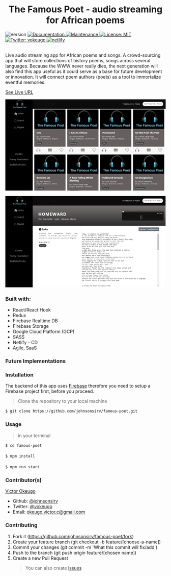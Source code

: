 <h1 align="center">The Famous Poet - audio streaming for African poems</h1>
<p>
  <img alt="Version" src="https://img.shields.io/badge/version-1.0.0-blue.svg?cacheSeconds=2592000" />
  <a href="https://github.com/johnsonsirv/famous-poet#readme" target="_blank">
    <img alt="Documentation" src="https://img.shields.io/badge/documentation-yes-brightgreen.svg" />
  </a>
  <a href="https://github.com/johnsonsirv/famous-poet/graphs/commit-activity" target="_blank">
    <img alt="Maintenance" src="https://img.shields.io/badge/Maintained%3F-yes-green.svg" />
  </a>
  <a href="https://github.com/johnsonsirv/famous-poet/blob/master/LICENSE" target="_blank">
    <img alt="License: MIT" src="https://img.shields.io/github/license/johnsonsirv/famous-poet" />
  </a>
  <a href="https://twitter.com/vokeugo" target="_blank">
    <img alt="Twitter: vokeugo" src="https://img.shields.io/twitter/follow/vokeugo.svg?style=social" />
  </a>
  <a href="https://twitter.com/vokeugo" target="_blank">
    <img alt="netlify" src="https://api.netlify.com/api/v1/badges/c9424649-60c1-4860-aeb2-a1dfede32144/deploy-status" />
  </a>

</p>

<br>
Live audio streaming app for African poems and songs. A crowd-sourcing app
that will store collections of history poems, songs across several languages.
Because the WWW never really dies, the next generation will also find this app
useful as it could serve as a base for future development or innovation. It will connect poem authors (poets) as a tool to immortalize eventful memories.

[See Live URL](https://famous-poet.netlify.com/)

![](https://github.com/johnsonsirv/famous-poet/blob/master/docs/famous-poet-home-page.PNG)

![](https://github.com/johnsonsirv/famous-poet/blob/master/docs/famous-poet-audio-stream-page.PNG)

### Built with:

- React/React Hook
- Redux
- Firebase Realtime DB
- Firebase Storage
- Google Cloud Platform (GCP)
- SASS
- Netlify - CD
- Agile, SaaS

### Future Implementations

### Installation

The backend of this app uses [Firebase](https://firebaseio.com) therefore you need to setup a Firebase project first, before you proceed.

> Clone the repository to your local machine

```sh
$ git clone https://github.com/johnsonsirv/famous-poet.git
```

### Usage

> in your terminal

```sh
$ cd famous-poet

$ npm install

$ npm run start
```

### Contributor(s)

[Victor Okeugo](https://linkedin.com/in/victorokeugo/)

- Github: [@johnsonsirv](https://github.com/johnsonsirv)
- Twitter: [@vokeugo](https://twitter.com/@vokeugo/)
- Email: [okeugo.victor.c@gmail.com]()

### Contributing

1. Fork it (https://github.com/johnsonsirv/famous-poet/fork)
2. Create your feature branch (git checkout -b feature/[choose-a-name])
3. Commit your changes (git commit -m 'What this commit will fix/add')
4. Push to the branch (git push origin feature/[chosen name])
5. Create a new Pull Request
   > You can also create [issues](https://github.com/johnsonsirv/famous-poet/issues)
